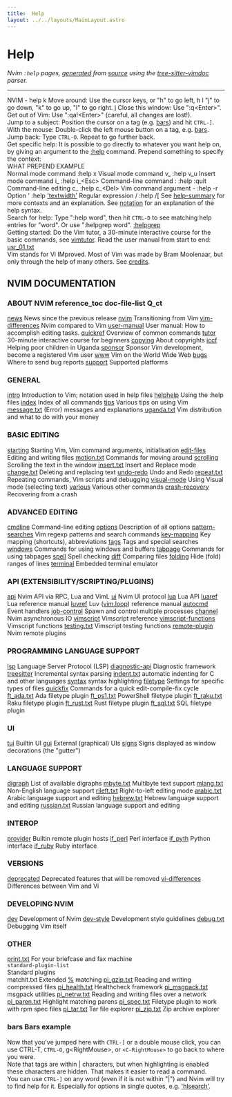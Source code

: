 ```yaml
---
title:  Help
layout: ../../layouts/MainLayout.astro
---
```


  <a name="help.txt"></a><a name="help-context"></a><h1> Help</h1>
  <p>
    <i>
    Nvim <code>:help</code> pages, <a href="https://github.com/neovim/neovim/blob/master/scripts/gen_help_html.lua">generated</a>
    from <a href="https://github.com/neovim/neovim/blob/master/runtime/doc/help.txt">source</a>
    using the <a href="https://github.com/neovim/tree-sitter-vimdoc">tree-sitter-vimdoc</a> parser.
    </i>
  </p>
  <hr>
  <div class="old-help-para">				 NVIM - help
									 k
      Move around:  Use the cursor keys, or "h" to go left,	       h   l
		    "j" to go down, "k" to go up, "l" to go right.	 j
Close this window:  Use ":q&lt;Enter&gt;".
   Get out of Vim:  Use ":qa!&lt;Enter&gt;" (careful, all changes are lost!).</div>
<div class="old-help-para">Jump to a subject:  Position the cursor on a tag (e.g. <a href="index.html#bars">bars</a>) and hit <code>CTRL-]</code>.
   With the mouse:  Double-click the left mouse button on a tag, e.g. <a href="index.html#bars">bars</a>.
	Jump back:  Type <code>CTRL-O</code>.  Repeat to go further back.</div>
<div class="old-help-para">Get specific help:  It is possible to go directly to whatever you want help
		    on, by giving an argument to the <a href="helphelp.html#%3Ahelp">:help</a> command.
		    Prepend something to specify the context:</div>
<div class="old-help-para"><div class="help-column_heading">			  WHAT			PREPEND    EXAMPLE</div>		      Normal mode command		   :help x
		      Visual mode command	  v_	   :help v_u
		      Insert mode command	  i_	   :help i_&lt;Esc&gt;
		      Command-line command	  :	   :help :quit
		      Command-line editing	  c_	   :help c_&lt;Del&gt;
		      Vim command argument	  -		   :help -r
		      Option			  '	   :help <a href="options.html#'textwidth'">'textwidth'</a>
		      Regular expression	  /	   :help /[
		    See <a href="usr_02.html#help-summary">help-summary</a> for more contexts and an explanation.
		    See <a href="intro.html#notation">notation</a> for an explanation of the help syntax.</div>
<div class="old-help-para">  Search for help:  Type ":help word", then hit <code>CTRL-D</code> to see matching
		    help entries for "word".
		    Or use ":helpgrep word". <a href="helphelp.html#%3Ahelpgrep">:helpgrep</a></div>
<div class="old-help-para">  Getting started:  Do the Vim tutor, a 30-minute interactive course for the
		    basic commands, see <a href="usr_01.html#vimtutor">vimtutor</a>.
		    Read the user manual from start to end: <a href="usr_01.html#usr_01.txt">usr_01.txt</a></div>
<div class="old-help-para">Vim stands for Vi IMproved.  Most of Vim was made by Bram Moolenaar, but only
through the help of many others.  See <a href="intro.html#credits">credits</a>.</div>
<div class="old-help-para"><a name="_-nvim-documentation"></a><h2 class="help-heading">NVIM DOCUMENTATION</h2></div>
<div class="old-help-para"><h3 class="help-heading">ABOUT NVIM<span class="help-heading-tags">				<a name="reference_toc"></a><span class="help-tag">reference_toc</span> <a name="doc-file-list"></a><span class="help-tag">doc-file-list</span> <a name="Q_ct"></a><span class="help-tag">Q_ct</span></span></h3></div>
<div class="old-help-para"><a href="news.html#news">news</a>  			News since the previous release
<a href="nvim.html#nvim">nvim</a>  			Transitioning from Vim
<a href="vim_diff.html#vim-differences">vim-differences</a>  	Nvim compared to Vim
<a href="usr_toc.html#user-manual">user-manual</a>  		User manual: How to accomplish editing tasks.
<a href="quickref.html#quickref">quickref</a>  		Overview of common commands
<a href="usr_01.html#tutor">tutor</a>  			30-minute interactive course for beginners
<a href="uganda.html#copying">copying</a>  		About copyrights
<a href="uganda.html#iccf">iccf</a>  			Helping poor children in Uganda
<a href="intro.html#sponsor">sponsor</a>  		Sponsor Vim development, become a registered Vim user
<a href="intro.html#www">www</a>  			Vim on the World Wide Web
<a href="intro.html#bugs">bugs</a>  			Where to send bug reports
<a href="support.html#support">support</a>  		Supported platforms</div>
<div class="old-help-para"><a name="_-general"></a><h3 class="help-heading">GENERAL</h3></div>
<div class="old-help-para"><a href="intro.html#intro">intro</a>  			Introduction to Vim; notation used in help files
<a href="helphelp.html#helphelp">helphelp</a>  		Using the :help files
<a href="vimindex.html#index">index</a>  			Index of all commands
<a href="tips.html#tips">tips</a>  			Various tips on using Vim
<a href="message.html#message.txt">message.txt</a>  		(Error) messages and explanations
<a href="uganda.html#uganda.txt">uganda.txt</a>  		Vim distribution and what to do with your money</div>
<div class="old-help-para"><a name="_-basic-editing"></a><h3 class="help-heading">BASIC EDITING</h3></div>
<div class="old-help-para"><a href="starting.html#starting">starting</a>  		Starting Vim, Vim command arguments, initialisation
<a href="editing.html#edit-files">edit-files</a>  		Editing and writing files
<a href="motion.html#motion.txt">motion.txt</a>  		Commands for moving around
<a href="scroll.html#scrolling">scrolling</a>  		Scrolling the text in the window
<a href="insert.html#insert.txt">insert.txt</a>  		Insert and Replace mode
<a href="change.html#change.txt">change.txt</a>  		Deleting and replacing text
<a href="undo.html#undo-redo">undo-redo</a>  		Undo and Redo
<a href="repeat.html#repeat.txt">repeat.txt</a>  		Repeating commands, Vim scripts and debugging
<a href="visual.html#visual-mode">visual-mode</a>  		Using Visual mode (selecting text)
<a href="various.html#various">various</a>  		Various other commands
<a href="recover.html#crash-recovery">crash-recovery</a>  	Recovering from a crash</div>
<div class="old-help-para"><a name="_-advanced-editing"></a><h3 class="help-heading">ADVANCED EDITING</h3></div>
<div class="old-help-para"><a href="cmdline.html#cmdline">cmdline</a>  		Command-line editing
<a href="options.html#options">options</a>  		Description of all options
<a href="pattern.html#pattern-searches">pattern-searches</a>  	Vim regexp patterns and search commands
<a href="map.html#key-mapping">key-mapping</a>  		Key mapping (shortcuts), abbreviations
<a href="tagsrch.html#tags">tags</a>  			Tags and special searches
<a href="windows.html#windows">windows</a>  		Commands for using windows and buffers
<a href="tabpage.html#tabpage">tabpage</a>  		Commands for using tabpages
<a href="spell.html#spell">spell</a>  			Spell checking
<a href="diff.html#diff">diff</a>  			Comparing files
<a href="fold.html#folding">folding</a>  		Hide (fold) ranges of lines
<a href="nvim_terminal_emulator.html#terminal">terminal</a>  		Embedded terminal emulator</div>
<div class="old-help-para"><a name="_-api-(extensibility/scripting/plugins)"></a><h3 class="help-heading">API (EXTENSIBILITY/SCRIPTING/PLUGINS)</h3></div>
<div class="old-help-para"><a href="api.html#api">api</a>  			Nvim API via RPC, Lua and VimL
<a href="ui.html#ui">ui</a>  			Nvim UI protocol
<a href="lua.html#lua">lua</a>  			Lua API
<a href="luaref.html#luaref">luaref</a>  		Lua reference manual
<a href="luvref.html#luvref">luvref</a>  		Luv (<a href="lua.html#vim.loop">vim.loop</a>) reference manual
<a href="autocmd.html#autocmd">autocmd</a>  		Event handlers
<a href="job_control.html#job-control">job-control</a>  		Spawn and control multiple processes
<a href="channel.html#channel">channel</a>  		Nvim asynchronous IO
<a href="eval.html#vimscript">vimscript</a>  		Vimscript reference
<a href="builtin.html#vimscript-functions">vimscript-functions</a>  	Vimscript functions
<a href="testing.html#testing.txt">testing.txt</a>  		Vimscript testing functions
<a href="remote_plugin.html#remote-plugin">remote-plugin</a>  		Nvim remote plugins</div>
<div class="old-help-para"><a name="_-programming-language-support"></a><h3 class="help-heading">PROGRAMMING LANGUAGE SUPPORT</h3></div>
<div class="old-help-para"><a href="lsp.html#lsp">lsp</a>  			Language Server Protocol (LSP)
<a href="diagnostic.html#diagnostic-api">diagnostic-api</a>  	Diagnostic framework
<a href="treesitter.html#treesitter">treesitter</a>  		Incremental syntax parsing
<a href="indent.html#indent.txt">indent.txt</a>      	automatic indenting for C and other languages
<a href="syntax.html#syntax">syntax</a>  		syntax highlighting
<a href="filetype.html#filetype">filetype</a>  		Settings for specific types of files
<a href="quickfix.html#quickfix">quickfix</a>  		Commands for a quick edit-compile-fix cycle
<a href="ft_ada.html#ft_ada.txt">ft_ada.txt</a>      	Ada filetype plugin
<a href="ft_ps1.html#ft_ps1.txt">ft_ps1.txt</a>      	PowerShell filetype plugin
<a href="ft_raku.html#ft_raku.txt">ft_raku.txt</a>     	Raku filetype plugin
<a href="ft_rust.html#ft_rust.txt">ft_rust.txt</a>     	Rust filetype plugin
<a href="ft_sql.html#ft_sql.txt">ft_sql.txt</a>      	SQL filetype plugin</div>
<div class="old-help-para"><a name="_-ui"></a><h3 class="help-heading">UI</h3></div>
<div class="old-help-para"><a href="term.html#tui">tui</a>  			Builtin UI
<a href="gui.html#gui">gui</a>  			External (graphical) UIs
<a href="sign.html#signs">signs</a>  			Signs displayed as window decorations (the "gutter")</div>
<div class="old-help-para"><a name="_-language-support"></a><h3 class="help-heading">LANGUAGE SUPPORT</h3></div>
<div class="old-help-para"><a href="digraph.html#digraph">digraph</a>  		List of available digraphs
<a href="mbyte.html#mbyte.txt">mbyte.txt</a>  		Multibyte text support
<a href="mlang.html#mlang.txt">mlang.txt</a>  		Non-English language support
<a href="rileft.html#rileft.txt">rileft.txt</a>  		Right-to-left editing mode
<a href="arabic.html#arabic.txt">arabic.txt</a>  		Arabic language support and editing
<a href="hebrew.html#hebrew.txt">hebrew.txt</a>  		Hebrew language support and editing
<a href="russian.html#russian.txt">russian.txt</a>  		Russian language support and editing</div>
<div class="old-help-para"><a name="_-interop"></a><h3 class="help-heading">INTEROP</h3></div>
<div class="old-help-para"><a href="provider.html#provider">provider</a>  		Builtin remote plugin hosts
<a href="if_perl.html#if_perl">if_perl</a>  		Perl interface
<a href="if_pyth.html#if_pyth">if_pyth</a>  		Python interface
<a href="if_ruby.html#if_ruby">if_ruby</a>  		Ruby interface</div>
<div class="old-help-para"><a name="_-versions"></a><h3 class="help-heading">VERSIONS</h3></div>
<div class="old-help-para"><a href="deprecated.html#deprecated">deprecated</a>  		Deprecated features that will be removed
<a href="vi_diff.html#vi-differences">vi-differences</a>  	Differences between Vim and Vi</div>
<div class="old-help-para"><a name="_-developing-nvim"></a><h3 class="help-heading">DEVELOPING NVIM</h3></div>
<div class="old-help-para"><a href="develop.html#dev">dev</a>  			Development of Nvim
<a href="dev_style.html#dev-style">dev-style</a>  		Development style guidelines
<a href="debug.html#debug.txt">debug.txt</a>  		Debugging Vim itself</div>
<div class="old-help-para"><a name="_-other"></a><h3 class="help-heading">OTHER</h3></div>
<div class="old-help-para"><a href="print.html#print.txt">print.txt</a>  		For your briefcase and fax machine</div>
<div class="old-help-para">						<a name="standard-plugin-list"></a><code class="help-tag-right">standard-plugin-list</code>
<div class="help-column_heading">Standard plugins</div>matchit.txt		Extended <a href="motion.html#%25">%</a> matching
<a href="pi_gzip.html#pi_gzip.txt">pi_gzip.txt</a>      	Reading and writing compressed files
<a href="pi_health.html#pi_health.txt">pi_health.txt</a>    	Healthcheck framework
<a href="pi_msgpack.html#pi_msgpack.txt">pi_msgpack.txt</a>   	msgpack utilities
<a href="pi_netrw.html#pi_netrw.txt">pi_netrw.txt</a>     	Reading and writing files over a network
<a href="pi_paren.html#pi_paren.txt">pi_paren.txt</a>     	Highlight matching parens
<a href="pi_spec.html#pi_spec.txt">pi_spec.txt</a>      	Filetype plugin to work with rpm spec files
<a href="pi_tar.html#pi_tar.txt">pi_tar.txt</a>       	Tar file explorer
<a href="pi_zip.html#pi_zip.txt">pi_zip.txt</a>       	Zip archive explorer</div>
<div class="old-help-para"><h3 class="help-heading"><span class="help-heading-tags"><a name="bars"></a><span class="help-tag">bars</span>  		Bars example</span></h3></div>
<div class="old-help-para">Now that you've jumped here with <code>CTRL-]</code> or a double mouse click, you can use
CTRL-T, <code>CTRL-O</code>, g&lt;RightMouse&gt;, or <code>&lt;C-RightMouse&gt;</code> to go back to where you were.</div>
<div class="old-help-para">Note that tags are within | characters, but when highlighting is enabled these
characters are hidden.  That makes it easier to read a command.</div>
<div class="old-help-para">You can use <code>CTRL-]</code> on any word (even if it is not within "|") and Nvim will
try to find help for it.  Especially for options in single quotes, e.g.
<a href="options.html#'hlsearch'">'hlsearch'</a>.</div>

  
  